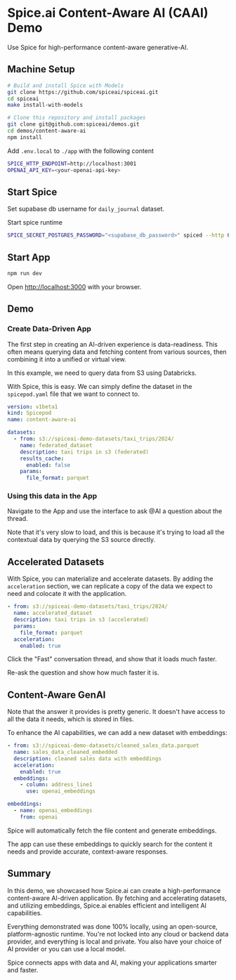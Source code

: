# Spice.ai Content-Aware AI (CAAI) Demo

Use Spice for high-performance content-aware generative-AI.

## Machine Setup

```bash
# Build and install Spice with Models
git clone https://github.com/spiceai/spiceai.git
cd spiceai
make install-with-models

# Clone this repository and install packages
git clone git@github.com:spiceai/demos.git
cd demos/content-aware-ai
npm install
```

Add `.env.local` to `./app` with the following content

```bash
SPICE_HTTP_ENDPOINT=http://localhost:3001
OPENAI_API_KEY=<your-openai-api-key>
```

## Start Spice

Set supabase db username for `daily_journal` dataset.

Start spice runtime

```bash
SPICE_SECRET_POSTGRES_PASSWORD="<supabase_db_password>" spiced --http 0.0.0.0:3001
```

## Start App

```bash
npm run dev
```

Open [http://localhost:3000](http://localhost:3000) with your browser.

## Demo

### Create Data-Driven App

The first step in creating an AI-driven experience is data-readiness. This often means querying data and fetching content from various sources, then combining it into a unified or virtual view.

In this example, we need to query data from S3 using Databricks.

With Spice, this is easy. We can simply define the dataset in the `spicepod.yaml` file that we want to connect to.

```yaml
version: v1beta1
kind: Spicepod
name: content-aware-ai

datasets:
  - from: s3://spiceai-demo-datasets/taxi_trips/2024/
    name: federated_dataset
    description: taxi trips in s3 (federated)
    results_cache:
      enabled: false
    params:
      file_format: parquet
```

### Using this data in the App

Navigate to the App and use the interface to ask @AI a question about the thread.

Note that it's very slow to load, and this is because it's trying to load all the contextual data by querying the S3 source directly.

## Accelerated Datasets

With Spice, you can materialize and accelerate datasets. By adding the `acceleration` section, we can replicate a copy of the data we expect to need and colocate it with the application.

```yaml
- from: s3://spiceai-demo-datasets/taxi_trips/2024/
  name: accelerated_dataset
  description: taxi trips in s3 (accelerated)
  params:
    file_format: parquet
  acceleration:
    enabled: true
```

Click the "Fast" conversation thread, and show that it loads much faster.

Re-ask the question and show how much faster it is.

## Content-Aware GenAI

Note that the answer it provides is pretty generic. It doesn't have access to all the data it needs, which is stored in files.

To enhance the AI capabilities, we can add a new dataset with embeddings:

```yaml
- from: s3://spiceai-demo-datasets/cleaned_sales_data.parquet
  name: sales_data_cleaned_embedded
  description: cleaned sales data with embeddings
  acceleration:
    enabled: true
  embeddings:
    - column: address_line1
      use: openai_embeddings

embeddings:
  - name: openai_embeddings
    from: openai
```

Spice will automatically fetch the file content and generate embeddings.

The app can use these embeddings to quickly search for the content it needs and provide accurate, context-aware responses.

## Summary

In this demo, we showcased how Spice.ai can create a high-performance content-aware AI-driven application. By fetching and accelerating datasets, and utilizing embeddings, Spice.ai enables efficient and intelligent AI capabilities.

Everything demonstrated was done 100% locally, using an open-source, platform-agnostic runtime. You're not locked into any cloud or backend data provider, and everything is local and private. You also have your choice of AI provider or you can use a local model.

Spice connects apps with data and AI, making your applications smarter and faster.
